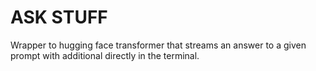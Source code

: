 # ASK STUFF

Wrapper to hugging face transformer that streams an answer to a given prompt with additional directly in the terminal. 



